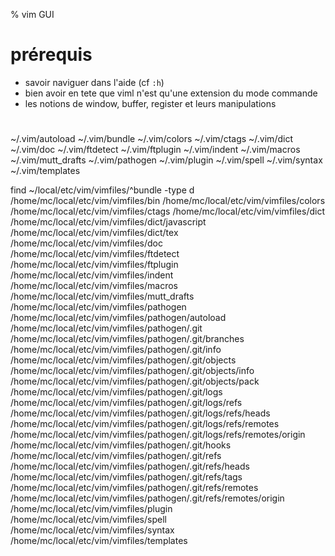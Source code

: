 % vim GUI

# prérequis

* savoir naviguer dans l'aide (cf `:h`)
* bien avoir en tete que viml n'est qu'une extension du mode commande
* les notions de window, buffer, register et leurs manipulations

# 

~/.vim/autoload
~/.vim/bundle
~/.vim/colors
~/.vim/ctags
~/.vim/dict
~/.vim/doc
~/.vim/ftdetect
~/.vim/ftplugin
~/.vim/indent
~/.vim/macros
~/.vim/mutt_drafts
~/.vim/pathogen
~/.vim/plugin
~/.vim/spell
~/.vim/syntax
~/.vim/templates



find ~/local/etc/vim/vimfiles/^bundle -type d 
/home/mc/local/etc/vim/vimfiles/bin
/home/mc/local/etc/vim/vimfiles/colors
/home/mc/local/etc/vim/vimfiles/ctags
/home/mc/local/etc/vim/vimfiles/dict
/home/mc/local/etc/vim/vimfiles/dict/javascript
/home/mc/local/etc/vim/vimfiles/dict/tex
/home/mc/local/etc/vim/vimfiles/doc
/home/mc/local/etc/vim/vimfiles/ftdetect
/home/mc/local/etc/vim/vimfiles/ftplugin
/home/mc/local/etc/vim/vimfiles/indent
/home/mc/local/etc/vim/vimfiles/macros
/home/mc/local/etc/vim/vimfiles/mutt_drafts
/home/mc/local/etc/vim/vimfiles/pathogen
/home/mc/local/etc/vim/vimfiles/pathogen/autoload
/home/mc/local/etc/vim/vimfiles/pathogen/.git
/home/mc/local/etc/vim/vimfiles/pathogen/.git/branches
/home/mc/local/etc/vim/vimfiles/pathogen/.git/info
/home/mc/local/etc/vim/vimfiles/pathogen/.git/objects
/home/mc/local/etc/vim/vimfiles/pathogen/.git/objects/info
/home/mc/local/etc/vim/vimfiles/pathogen/.git/objects/pack
/home/mc/local/etc/vim/vimfiles/pathogen/.git/logs
/home/mc/local/etc/vim/vimfiles/pathogen/.git/logs/refs
/home/mc/local/etc/vim/vimfiles/pathogen/.git/logs/refs/heads
/home/mc/local/etc/vim/vimfiles/pathogen/.git/logs/refs/remotes
/home/mc/local/etc/vim/vimfiles/pathogen/.git/logs/refs/remotes/origin
/home/mc/local/etc/vim/vimfiles/pathogen/.git/hooks
/home/mc/local/etc/vim/vimfiles/pathogen/.git/refs
/home/mc/local/etc/vim/vimfiles/pathogen/.git/refs/heads
/home/mc/local/etc/vim/vimfiles/pathogen/.git/refs/tags
/home/mc/local/etc/vim/vimfiles/pathogen/.git/refs/remotes
/home/mc/local/etc/vim/vimfiles/pathogen/.git/refs/remotes/origin
/home/mc/local/etc/vim/vimfiles/plugin
/home/mc/local/etc/vim/vimfiles/spell
/home/mc/local/etc/vim/vimfiles/syntax
/home/mc/local/etc/vim/vimfiles/templates




